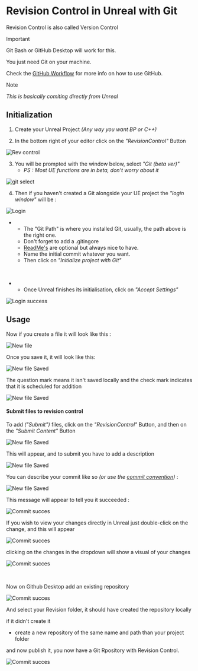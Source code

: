 # Revision Control in Unreal with Git

Revision Control is also called Version Control
> [!Important]
> Git Bash or GitHub Desktop will work for this.
> 
> You just need Git on your machine.

Check the [GitHub Workflow](https://github.com/Loris-Moreau/Git-Workflow/blob/main/Workflows/GitHubWorkflow.md) for more info on how to use GitHub.

>[!Note]
>  
> *This is basically comiting directly from Unreal*

## Initialization

1. Create your Unreal Project *(Any way you want BP or C++)*

2. In the bottom right of your editor click on the *"RevisionControl"* Button

![Rev control](https://github.com/Loris-Moreau/Git-Workflow/blob/main/Workflows/Images/RevisionControl.png)


3. You will be prompted with the window below, select *"Git (beta ver)"*
   - *PS : Most UE functions are in beta, don't worry about it*

![git select](https://github.com/Loris-Moreau/Git-Workflow/blob/main/Workflows/Images/RC%20Git%20Select.png)


4. Then if you haven't created a Git alongside your UE project the *"login window"* will be :

![Login](https://github.com/Loris-Moreau/Git-Workflow/blob/main/Workflows/Images/RC%20Login.png)
- - The "Git Path" is where you installed Git, usually, the path above is the right one.
  - Don't forget to add a .gitingore
  - [ReadMe's](https://github.com/Loris-Moreau/Git-Workflow/blob/main/Workflows/ReadMeWorkFlow.md) are optional but always nice to have.
  - Name the initial commit whatever you want.
  - Then click on *"Initialize project with Git"*

<br>

- - Once Unreal finishes its initialisation, click on *"Accept Settings"*

![Login success](https://github.com/Loris-Moreau/Git-Workflow/blob/main/Workflows/Images/RC%20Login%20Succes.png)


## Usage

Now if you create a file it will look like this :

![New file](https://github.com/Loris-Moreau/Git-Workflow/blob/main/Workflows/Images/RC%20New%20File%20Create.png)


Once you save it, it will look like this:

![New file Saved](https://github.com/Loris-Moreau/Git-Workflow/blob/main/Workflows/Images/RC%20New%20File%20Save.png)


The question mark means it isn't saved locally and the check mark indicates that it is scheduled for addition

![New file Saved](https://github.com/Loris-Moreau/Git-Workflow/blob/main/Workflows/Images/RC%20New%20File%20Waiting.png)


#### Submit files to revision control

To add *("Submit")* files, click on the *"RevisionControl"* Button, and then on the *"Submit Content"* Button

![New file Saved](https://github.com/Loris-Moreau/Git-Workflow/blob/main/Workflows/Images/RC%20Submit%201.png)


This will appear, and to submit you have to add a description

![New file Saved](https://github.com/Loris-Moreau/Git-Workflow/blob/main/Workflows/Images/RC%20Submit%202.png)


You can describe your commit like so *(or use the [commit convention](https://github.com/Loris-Moreau/Git-Workflow/blob/main/Workflows/GitHubWorkflow.md#commits-naming-convention-))* :

![New file Saved](https://github.com/Loris-Moreau/Git-Workflow/blob/main/Workflows/Images/RC%20Submit%203.png)


This message will appear to tell you it succeeded :

![Commit succes](https://github.com/Loris-Moreau/Git-Workflow/blob/main/Workflows/Images/RC%20UE%20Commit%20Log.png)

If you wish to view your changes directly in Unreal just double-click on the change, and this will appear

![Commit succes](https://github.com/Loris-Moreau/Git-Workflow/blob/main/Workflows/Images/RC%20Changelog.png)

clicking on the changes in the dropdown will show a visual of your changes

![Commit succes](https://github.com/Loris-Moreau/Git-Workflow/blob/main/Workflows/Images/RC%20Changelog%20Desc.png)

<br>

Now on Github Desktop add an existing repository

![Commit succes](https://github.com/Loris-Moreau/Git-Workflow/blob/main/Workflows/Images/Git%20Create%20Repo.png)

And select your Revision folder, it should have created the repository locally

if it didn't create it
- create a new repository of the same name and path than your project folder

and now publish it, you now have a Git Rpository with Revision Control.

![Commit succes](https://github.com/Loris-Moreau/Git-Workflow/blob/main/Workflows/Images/Git%20Publish.png)


